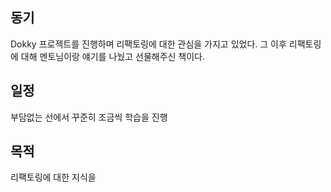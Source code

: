 ## 동기
Dokky 프로젝트를 진행하며 리팩토링에 대한 관심을 가지고 있었다.
그 이후 리팩토링에 대해 멘토님이랑 얘기를 나눴고 선물해주신 책이다.

## 일정
부담없는 선에서 꾸준히 조금씩 학습을 진행

## 목적
리팩토링에 대한 지식을 


